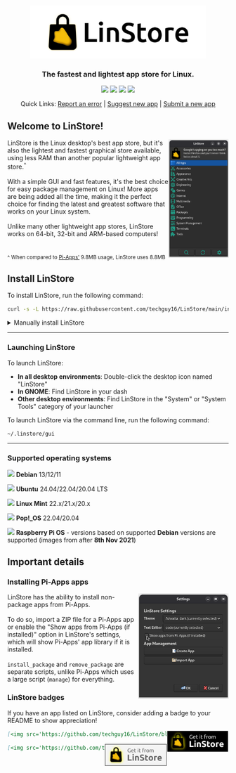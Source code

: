 <p align="center">
  <img src="https://raw.githubusercontent.com/techguy16/LinStore/refs/heads/main/images/banner.png" alt="LinStore logo" style="height:120px;"><br>
  <h3 align=center>The <b>fastest</b> and <b>lightest</b> app store for Linux.</h3>
</p>

<p align="center">
    <a href="https://github.com/techguy16/LinStore/stargazers"><img src="https://img.shields.io/github/stars/techguy16/LinStore"></a>
    <a href="https://github.com/techguy16/LinStore/network/members"><img src="https://img.shields.io/github/forks/techguy16/LinStore"></a>
    <a href="https://github.com/techguy16/LinStore/pulls"><img src="https://img.shields.io/github/issues-pr/techguy16/LinStore"></a>
    <a href="https://github.com/techguy16/LinStore/issues?q=is%3Aopen"><img src="https://img.shields.io/github/issues/techguy16/LinStore"></a>
</p>

<p align="center">
  Quick Links: 
  <a href="https://github.com/techguy16/LinStore/issues/new?template=bug.yml">Report an error</a> |
  <a href="https://github.com/techguy16/LinStore/issues/new?template=app-request.yml">Suggest new app</a> |
  <a href="https://github.com/techguy16/LinStore/issues/new?template=app-submission.yml">Submit a new app</a>
</p>

## Welcome to LinStore!
<img src="https://raw.githubusercontent.com/techguy16/LinStore/refs/heads/main/images/screenshots/1.png" align="right" height="270px">
LinStore is the Linux desktop's best app store, but it's also the lightest and fastest graphical store available, using less RAM than another popular lightweight app store.<sup>^</sup>
<br><br>
With a simple GUI and fast features, it's the best choice for easy package management on Linux! More apps are being added all the time, making it the perfect choice for finding the latest and greatest software that works on your Linux system.
<br><br>
Unlike many other lightweight app stores, LinStore works on 64-bit, 32-bit and ARM-based computers!
<br><br>

<sub>^ When compared to [Pi-Apps'](https://github.com/Botspot/pi-apps) 9.8MB usage, LinStore uses 8.8MB</sub>

## Install LinStore
To install LinStore, run the following command:
```bash
curl -s -L https://raw.githubusercontent.com/techguy16/LinStore/main/install | bash
```

<details>
<summary>Manually install LinStore</summary>

```bash
git clone https://github.com/techguy16/LinStore ~/.linstore
cd ~/.linstore
chmod +x install
./install
```
</details>

<hr>

### Launching LinStore
To launch LinStore:
- **In all desktop environments**: Double-click the desktop icon named "LinStore"
- **In GNOME**: Find LinStore in your dash
- **Other desktop environments**: Find LinStore in the "System" or "System Tools" category of your launcher

To launch LinStore via the command line, run the following command:
```bash
~/.linstore/gui
```

<hr>

### Supported operating systems
<img src="https://upload.wikimedia.org/wikipedia/commons/thumb/6/66/Openlogo-debianV2.svg/1200px-Openlogo-debianV2.svg.png" height="16px"> **Debian** 13/12/11

<img src="https://res.cloudinary.com/canonical/image/fetch/f_auto,q_auto,fl_sanitize,c_fill,w_100/https%3A%2F%2Fapi.charmhub.io%2Fapi%2Fv1%2Fmedia%2Fdownload%2Fcharm_Jfd56ZWJ9IaNHuPjXVLP9d9Xa2XMTSKp_icon_ad1a94cf9bb9f68614cb6c17e54e2fbd9dcc7fecc514dc6012b7f58fb5b87f8f.png" height="16px"> **Ubuntu** 24.04/22.04/20.04 LTS

<img src="https://upload.wikimedia.org/wikipedia/commons/thumb/3/3f/Linux_Mint_logo_without_wordmark.svg/1200px-Linux_Mint_logo_without_wordmark.svg.png" height="16px"> **Linux Mint** 22.x/21.x/20.x 

<img src="https://upload.wikimedia.org/wikipedia/commons/thumb/4/46/Pop%21_OS_Icon.svg/2048px-Pop%21_OS_Icon.svg.png" height="16px"> **Pop!_OS** 22.04/20.04

<img src="https://www.svgrepo.com/show/303239/raspberry-pi-logo.svg" height="16px"> **Raspberry Pi OS** - versions based on supported **Debian** versions are supported (images from after **8th Nov 2021**)

## Important details

### Installing Pi-Apps apps
<img src="https://raw.githubusercontent.com/techguy16/LinStore/refs/heads/main/images/screenshots/2.png" align="right" height="240">
LinStore has the ability to install non-package apps from Pi-Apps. <br><br>To do so, import a ZIP file for a Pi-Apps app or enable the "Show apps from Pi-Apps (if installed)" option in LinStore's settings, which will show Pi-Apps' app library if it is installed.
<br><br>
<code>install_package</code> and <code>remove_package</code> are separate scripts, unlike Pi-Apps which uses a large script (<code>manage</code>) for everything.

### LinStore badges

If you have an app listed on LinStore, consider adding a badge to your README to show appreciation!

[<img src='https://github.com/techguy16/LinStore/blob/main/images/badge.png?raw=true' align=right height=50>](https://github.com/techguy16/LinStore)
```markdown
[<img src='https://github.com/techguy16/LinStore/blob/main/images/badge.png?raw=true' align=right>](https://github.com/techguy16/LinStore)
```

[<img src='https://github.com/techguy16/LinStore/blob/main/images/badge-light.png?raw=true' align=right height=50>](https://github.com/techguy16/LinStore)
```markdown
[<img src='https://github.com/techguy16/LinStore/blob/main/images/badge-light.png?raw=true' align=right>](https://github.com/techguy16/LinStore)
```